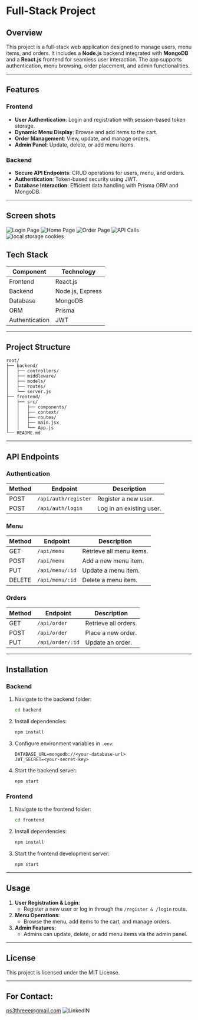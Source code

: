 # Full-Stack Project  

## Overview  
This project is a full-stack web application designed to manage users, menu items, and orders. It includes a **Node.js** backend integrated with **MongoDB** and a **React.js** frontend for seamless user interaction. The app supports authentication, menu browsing, order placement, and admin functionalities.  

---

## Features  
### Frontend  
- **User Authentication**: Login and registration with session-based token storage.  
- **Dynamic Menu Display**: Browse and add items to the cart.  
- **Order Management**: View, update, and manage orders.  
- **Admin Panel**: Update, delete, or add menu items.  

### Backend  
- **Secure API Endpoints**: CRUD operations for users, menu, and orders.  
- **Authentication**: Token-based security using JWT.  
- **Database Interaction**: Efficient data handling with Prisma ORM and MongoDB.  

---
## Screen shots

![Login Page](https://github.com/ps3coder/Project_images_url/blob/main/Screenshot%202025-01-02%20222724.png)
![Home Page](https://github.com/ps3coder/Project_images_url/blob/main/Screenshot%202025-01-02%20222746.png)
![Order Page](https://github.com/ps3coder/Project_images_url/blob/main/Screenshot%202025-01-02%20222753.png)
![API Calls](https://github.com/ps3coder/Project_images_url/blob/main/Screenshot%202025-01-02%20222838.png)
![local storage cookies](https://github.com/ps3coder/Project_images_url/blob/main/Screenshot%202025-01-02%20223036.png)


## Tech Stack  

| Component   | Technology        |  
|-------------|-------------------|  
| Frontend    | React.js          |  
| Backend     | Node.js, Express  |  
| Database    | MongoDB           |  
| ORM         | Prisma            |  
| Authentication | JWT            |  

---

## Project Structure  

```plaintext  
root/  
├── backend/  
│   ├── controllers/  
│   ├── middleware/  
│   ├── models/  
│   ├── routes/  
│   └── server.js  
├── frontend/  
│   ├── src/  
│   │   ├── components/  
│   │   ├── context/  
│   │   ├── routes/  
│   │   ├── main.jsx  
│   │   └── App.js  
└── README.md  
```  

---

## API Endpoints  

### Authentication  
| Method | Endpoint                  | Description                  |  
|--------|---------------------------|------------------------------|  
| POST   | `/api/auth/register`      | Register a new user.         |  
| POST   | `/api/auth/login`         | Log in an existing user.     |  

### Menu  
| Method | Endpoint          | Description                    |  
|--------|-------------------|--------------------------------|  
| GET    | `/api/menu`       | Retrieve all menu items.       |  
| POST   | `/api/menu`       | Add a new menu item.           |  
| PUT    | `/api/menu/:id`   | Update a menu item.            |  
| DELETE | `/api/menu/:id`   | Delete a menu item.            |  

### Orders  
| Method | Endpoint          | Description                    |  
|--------|-------------------|--------------------------------|  
| GET    | `/api/order`      | Retrieve all orders.           |  
| POST   | `/api/order`      | Place a new order.             |  
| PUT    | `/api/order/:id`  | Update an order.               |  

---

## Installation  

### Backend  
1. Navigate to the backend folder:  
   ```bash  
   cd backend  
   ```  
2. Install dependencies:  
   ```bash  
   npm install  
   ```  
3. Configure environment variables in `.env`:  
   ```env  
   DATABASE_URL=mongodb://<your-database-url>  
   JWT_SECRET=<your-secret-key>  
   ```  
4. Start the backend server:  
   ```bash  
   npm start  
   ```  

### Frontend  
1. Navigate to the frontend folder:  
   ```bash  
   cd frontend  
   ```  
2. Install dependencies:  
   ```bash  
   npm install  
   ```  
3. Start the frontend development server:  
   ```bash  
   npm start  
   ```  

---

## Usage  

1. **User Registration & Login**:  
   - Register a new user or log in through the `/register & /login` route.  
2. **Menu Operations**:  
   - Browse the menu, add items to the cart, and manage orders.  
3. **Admin Features**:  
   - Admins can update, delete, or add menu items via the admin panel.  

---

## License  
This project is licensed under the MIT License.  

---  

## For Contact:

ps3threee@gmail.com
![LinkedIN](https://www.linkedin.com/in/pankaj-sharma-925b2b250/)
